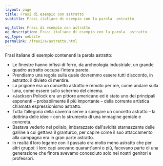 ```yaml
---
layout: page
title: Frasi di esempio con astratto 
subtitle: Frasi italiane di esempio con la parola  astratto

og_title: Frasi di esempio con astratto 
og_description: Frasi italiane di esempio con la parola  astratto
og_type: website
permalink: /frasi/a/astratto.html
---
```


Frasi italiane di esempio contenenti la parola astratto:


- Le finestre hanno infissi di ferro, da archeologia industriale, un grande quadro astratto occupa l'intera parete.
- Prendiamo una regola sulla quale dovremmo essere tutti d’accordo, in astratto: il divieto di mentire.
- La prigione era un concetto astratto e remoto per me, come andare sulla luna, come essere sullo schermo del cinema.
- «Jackson Pollock era un pittore americano ed è stato uno dei principali esponenti – probabilmente il più importante – della corrente artistica chiamata espressionismo astratto.
- Tutta l’allegoria della caverna serve a spiegare un concetto astratto – la dottrina delle idee – con lo strumento di una immagine geniale e concreta.
- Bastava vederlo nel pollaio, imbarazzato dall'avidità starnazzante delle galline a cui gettava il granturco, per capire come il suo attaccamento alla campagna era in gran parte astratto.
- In realtà il loro legame con il passato era molto meno astratto che per altri gruppi: i loro capi avevano quarant'anni o più, facevano parte di una generazione che finora avevamo conosciuto solo nei nostri genitori e professori.
